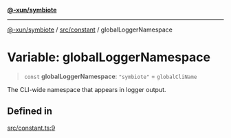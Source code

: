 [**@-xun/symbiote**](../../../README.md)

***

[@-xun/symbiote](../../../README.md) / [src/constant](../README.md) / globalLoggerNamespace

# Variable: globalLoggerNamespace

> `const` **globalLoggerNamespace**: `"symbiote"` = `globalCliName`

The CLI-wide namespace that appears in logger output.

## Defined in

[src/constant.ts:9](https://github.com/Xunnamius/symbiote/blob/c062d7c5dc980668c9246eeeaf1aa96da42e4471/src/constant.ts#L9)
